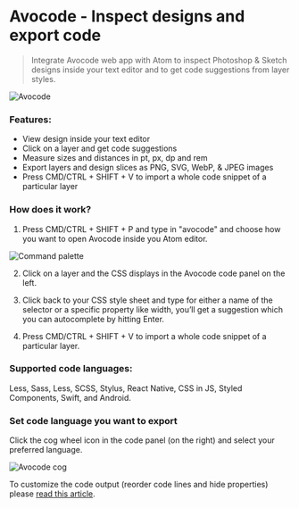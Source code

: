 # Avocode - Inspect designs and export code

> Integrate Avocode web app with Atom to inspect Photoshop & Sketch designs inside your text editor and to get code suggestions from layer styles.

![Avocode](http://telegra.ph/file/fb4e202daa84ad383a8e1.gif)

### Features:

- View design inside your text editor
- Click on a layer and get code suggestions
- Measure sizes and distances in pt, px, dp and rem
- Export layers and design slices as PNG, SVG, WebP, & JPEG images
- Press CMD/CTRL + SHIFT + V to import a whole code snippet of a particular layer

### How does it work?

1. Press CMD/CTRL + SHIFT + P and type in "avocode" and choose how you want to open Avocode inside you Atom editor.

  ![Command palette](http://telegra.ph/file/2497031e05cc3d9e0dc92.png)

2. Click on a layer and the CSS displays in the Avocode code panel on the left.

3. Click back to your CSS style sheet and type for either a name of the selector or a specific property like width, you’ll get a suggestion which you can autocomplete by hitting Enter.

4. Press CMD/CTRL + SHIFT + V to import a whole code snippet of a particular layer.

### Supported code languages:

Less, Sass, Less, SCSS, Stylus, React Native, CSS in JS, Styled Components, Swift, and Android.

### Set code language you want to export

Click the cog wheel icon in the code panel (on the right) and select your preferred language.

![Avocode cog](http://telegra.ph/file/2483c9dbe254db2e72c7c.png)

To customize the code output (reorder code lines and hide properties) please [read this article](https://help.avocode.com/app-settings/app-preferences/code-preferences).
